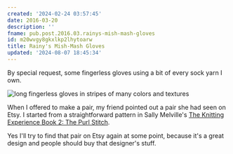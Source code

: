 ```yaml
---
created: '2024-02-24 03:57:45'
date: 2016-03-20
description: ''
fname: pub.post.2016.03.rainys-mish-mash-gloves
id: m20wvgy8gkxlkp2lhytoarw
title: Rainy's Mish-Mash Gloves
updated: '2024-08-07 18:45:34'
---
```


By special request, some fingerless gloves using a bit of every sock yarn I own.
<!--more-->

![long fingerless gloves in stripes of many colors and textures](assets/img/2016/cover-2016-03-20.jpg)

When I offered to make a pair, my friend pointed out a pair she had seen on Etsy. I started from a straightforward pattern in Sally Melville's [The Knitting Experience Book 2: The Purl Stitch](https://www.goodreads.com/book/show/24691.The_Knitting_Experience).

Yes I'll try to find that pair on Etsy again at some point, because it's a great design and people should buy that designer's stuff.